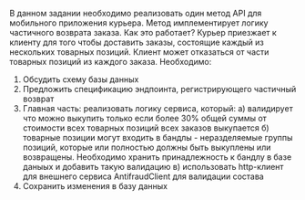 В данном задании необходимо реализовать один метод API для мобильного приложения курьера.
Метод имплементирует логику частичного возврата заказа.
Как это работает? Курьер приезжает к клиенту для того чтобы доставить заказы, состоящие каждый из нескольких товарных позиций.
Клиент может отказаться от части товарных позиций из каждого заказа. Необходимо:

1. Обсудить схему базы данных
2. Предложить спецификацию эндпоинта, регистрирующего частичный возврат
3. Главная часть: реализовать логику сервиса, который:
  a) валидирует что можно выкупить только если более 30% общей суммы от стоимости всех товарных позиций всех заказов выкупается
  б) товарные позиции могут входить в бандлы - неразделяемые группы позиций, которые или полностью должны быть выкуплены или возвращены. Необходимо хранить принадлежность к бандлу в базе даныых и добавить такую валидацию
  в) использовать http-клиент для внешнего сервиса AntifraudClient для валидации состава
4. Сохранить изменения в базу данных



